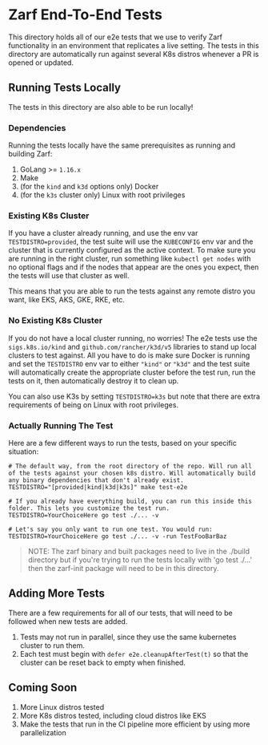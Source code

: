 # Zarf End-To-End Tests

This directory holds all of our e2e tests that we use to verify Zarf functionality in an environment that replicates a live setting. The tests in this directory are automatically run against several K8s distros whenever a PR is opened or updated.

## Running Tests Locally
The tests in this directory are also able to be run locally!

### Dependencies
Running the tests locally have the same prerequisites as running and building Zarf:
 1. GoLang >= `1.16.x`
 2. Make
 3. (for the `kind` and `k3d` options only) Docker
 4. (for the `k3s` cluster only) Linux with root privileges

### Existing K8s Cluster
If you have a cluster already running, and use the env var `TESTDISTRO=provided`, the test suite will use the `KUBECONFIG` env var and the cluster that is currently configured as the active context. To make sure you are running in the right cluster, run something like `kubectl get nodes` with no optional flags and if the nodes that appear are the ones you expect, then the tests will use that cluster as well.

This means that you are able to run the tests against any remote distro you want, like EKS, AKS, GKE, RKE, etc.

### No Existing K8s Cluster
If you do not have a local cluster running, no worries! The e2e tests use the `sigs.k8s.io/kind` and `github.com/rancher/k3d/v5` libraries to stand up local clusters to test against. All you have to do is make sure Docker is running and set the `TESTDISTRO` env var to either `"kind"` or `"k3d"` and the test suite will automatically create the appropriate cluster before the test run, run the tests on it, then automatically destroy it to clean up.

You can also use K3s by setting `TESTDISTRO=k3s` but note that there are extra requirements of being on Linux with root privileges.

### Actually Running The Test
Here are a few different ways to run the tests, based on your specific situation:

```shell
# The default way, from the root directory of the repo. Will run all of the tests against your chosen k8s distro. Will automatically build any binary dependencies that don't already exist.
TESTDISTRO="[provided|kind|k3d|k3s]" make test-e2e

# If you already have everything build, you can run this inside this folder. This lets you customize the test run.
TESTDISTRO=YourChoiceHere go test ./... -v

# Let's say you only want to run one test. You would run:
TESTDISTRO=YourChoiceHere go test ./... -v -run TestFooBarBaz
```

> NOTE: The zarf binary and built packages need to live in the ./build directory but if you're trying to run the tests locally with 'go test ./...' then the zarf-init package will need to be in this directory.

## Adding More Tests
There are a few requirements for all of our tests, that will need to be followed when new tests are added.

1. Tests may not run in parallel, since they use the same kubernetes cluster to run them.
2. Each test must begin with `defer e2e.cleanupAfterTest(t)` so that the cluster can be reset back to empty when finished.

## Coming Soon
1. More Linux distros tested
2. More K8s distros tested, including cloud distros like EKS
3. Make the tests that run in the CI pipeline more efficient by using more parallelization
